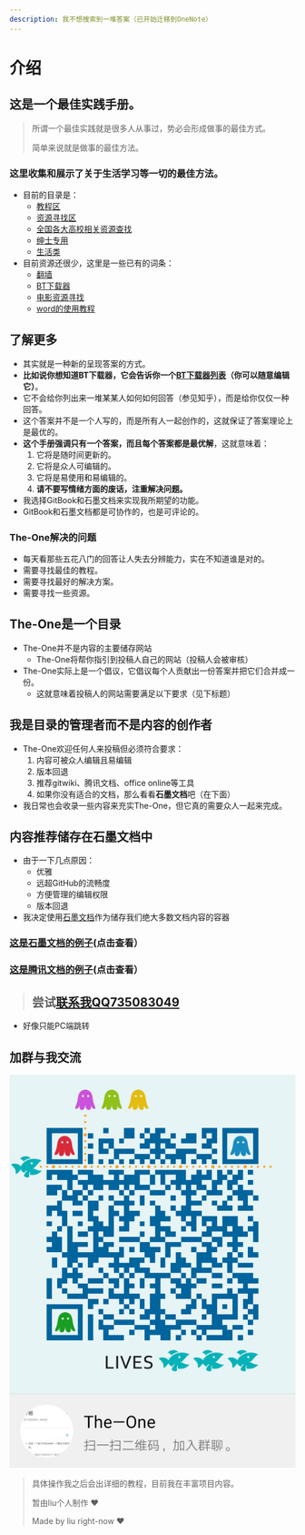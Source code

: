 ```yaml
---
description: 我不想搜索到一堆答案（已开始迁移到OneNote）
---
```


# 介绍

## 这是一个最佳实践手册。

> 所谓一个最佳实践就是很多人从事过，势必会形成做事的最佳方式。
>
> 简单来说就是做事的最佳方法。

### 这里收集和展示了关于生活学习等一切的最佳方法。

* 目前的目录是：
  * [教程区](jiao-cheng-qu/)
  * [资源寻找区](zi-yuan-xun-zhao-qu.md)
  * [全国各大高校相关资源查找](xi-bei-gong-ye-da-xue-chang-jian-faq/)
  * [绅士专用](shen-shi-zhuan-yong/)
  * [生活类](sheng-huo-lei/)
* 目前资源还很少，这里是一些已有的词条：
  * [翻墙](shen-shi-zhuan-yong/fan-qiang.md)
  * [BT下载器](zi-yuan-xun-zhao-qu.md#bt-ci-li-xia-zai-he-ji-xia-zai-ruan-jian-xia-zai-qi-hui-yuan-qu-dao)
  * [电影资源寻找](zi-yuan-xun-zhao-qu.md#dian-ying-zi-yuan-dian-shi-ju-zi-yuan-sou-suo-na-li-kan-dian-shi-ju-dian-ying)
  * [word的使用教程](jiao-cheng-qu/)

## 了解更多

* 其实就是一种新的呈现答案的方式。
* **比如说你想知道BT下载器，它会告诉你一个**[**BT下载器列表**](zi-yuan-xun-zhao-qu.md#bt-ci-li-xia-zai-he-ji-xia-zai-ruan-jian-xia-zai-qi-hui-yuan-qu-dao)**（你可以随意编辑它）**。
* 它不会给你列出来一堆某某人如何如何回答（参见知乎），而是给你仅仅一种回答。
* 这个答案并不是一个人写的，而是所有人一起创作的，这就保证了答案理论上是最优的。
* **这个手册强调只有一个答案，而且每个答案都是最优解**，这就意味着：
  1. 它将是随时间更新的。
  2. 它将是众人可编辑的。
  3. 它将是易使用和易编辑的。
  4. **请不要写情绪方面的废话，注重解决问题。**
* 我选择GitBook和石墨文档来实现我所期望的功能。
* GitBook和石墨文档都是可协作的，也是可评论的。

### The-One解决的问题

* 每天看那些五花八门的回答让人失去分辨能力，实在不知道谁是对的。
* 需要寻找最佳的教程。
* 需要寻找最好的解决方案。
* 需要寻找一些资源。

## The-One是一个目录

* The-One并不是内容的主要储存网站
  * The-One将帮你指引到投稿人自己的网站（投稿人会被审核）
* The-One实际上是一个倡议，它倡议每个人贡献出一份答案并把它们合并成一份。
  * 这就意味着投稿人的网站需要满足以下要求（见下标题）

## 我是目录的管理者而不是内容的创作者

* The-One欢迎任何人来投稿但必须符合要求：
  1. 内容可被众人编辑且易编辑
  2. 版本回退
  3. 推荐gitwiki、腾讯文档、office online等工具
  4. 如果你没有适合的文档，那么看看**石墨文档**吧（在下面）
* 我日常也会收录一些内容来充实The-One，但它真的需要众人一起来完成。

## 内容推荐储存在石墨文档中

* 由于一下几点原因：
  * 优雅
  * 远超GitHub的流畅度
  * 方便管理的编辑权限
  * 版本回退
* 我决定使用[石墨文档](https://shimo.im/welcome)作为储存我们绝大多数文档内容的容器

### [**这是石墨文档的例子**](https://shimo.im/docs/3JJvN8KOQJA0dtFC/)**\(点击查看）**

### [这是腾讯文档的例子](https://docs.qq.com/doc/DVGZhUUVwZXBKVVlk)**\(点击查看）**

> ## **尝试**[**联系我QQ735083049**](http://wpa.qq.com/msgrd?v=3&uin=735083049&site=qq&menu=yes)

* 好像只能PC端跳转

## 加群与我交流

![&#x7FA4;&#x7684;&#x4E8C;&#x7EF4;&#x7801;](.gitbook/assets/temp_qrcode_share_685589910.png)

> 具体操作我之后会出详细的教程，目前我在丰富项目内容。
>
> 暂由liu个人制作 ❤
>
> Made by liu right-now ❤

